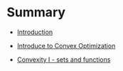 # Summary

* [Introduction](README.md)

* [Introduce to Convex Optimization](./convex/intro.md)

* [Convexity I - sets and functions](./convex/sets_and_functions.md)
